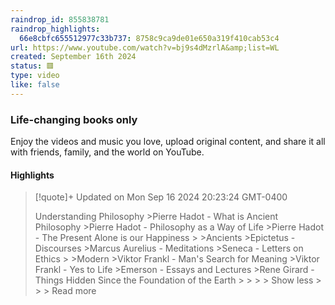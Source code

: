 ```yaml
---
raindrop_id: 855838781
raindrop_highlights:
  66e8cbfc655512977c33b737: 8758c9ca9de01e650a319f410cab53c4
url: https://www.youtube.com/watch?v=bj9s4dMzrlA&amp;list=WL
created: September 16th 2024
status: 🟥
type: video
like: false
---
```



### Life-changing books only

Enjoy the videos and music you love, upload original content, and share it all with friends, family, and the world on YouTube.

#### Highlights

> [!quote]+ Updated on Mon Sep 16 2024 20:23:24 GMT-0400
>
> Understanding Philosophy
&gt;Pierre Hadot - What is Ancient Philosophy
&gt;Pierre Hadot - Philosophy as a Way of Life
&gt;Pierre Hadot - The Present Alone is our Happiness
&gt;
&gt;Ancients
&gt;Epictetus - Discourses
&gt;Marcus Aurelius - Meditations
&gt;Seneca - Letters on Ethics
&gt;
&gt;Modern
&gt;Viktor Frankl - Man&#39;s Search for Meaning
&gt;Viktor Frankl - Yes to Life
&gt;Emerson - Essays and Lectures
&gt;Rene Girard - Things Hidden Since the Foundation of the Earth
&gt;
&gt;
&gt;
&gt;  Show less
&gt;
&gt;
&gt;  Read more
